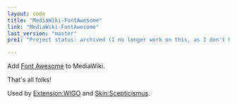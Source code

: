 ```yaml
---
layout: code
title: "MediaWiki-FontAwesome"
link: "MediaWiki-FontAwesome"
last_version: "master"
pre1: "Project status: archived (I no longer work on this, as I don't have a MediaWiki install to administer any more. It's still usable, though, and I'll still fix bugs when reported; contact me if you want to take over maintainership)."

---
```



Add [Font Awesome](https://fortawesome.github.io/Font-Awesome/) to MediaWiki.

That's all folks!

Used by [Extension:WIGO](https://www.mediawiki.org/wiki/Extension:WIGO) and [Skin:Scepticismus](https://www.mediawiki.org/wiki/Skin:Scepticismus).
